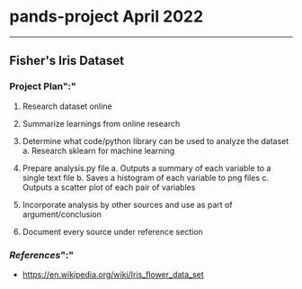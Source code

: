 # pands-project April 2022

---

## Fisher's Iris Dataset

### Project Plan":"

1. Research dataset online
  
2. Summarize learnings from online research
  
3. Determine what code/python library can be used to analyze the dataset
    a. Research sklearn for machine learning
  
4. Prepare analysis.py file
    a. Outputs a summary of each variable to a single text file
    b. Saves a histogram of each variable to png files
    c. Outputs a scatter plot of each pair of variables

5. Incorporate analysis by other sources and use as part of argument/conclusion
  
6. Document every source under reference section

### ***References***":"

- <https://en.wikipedia.org/wiki/Iris_flower_data_set>
